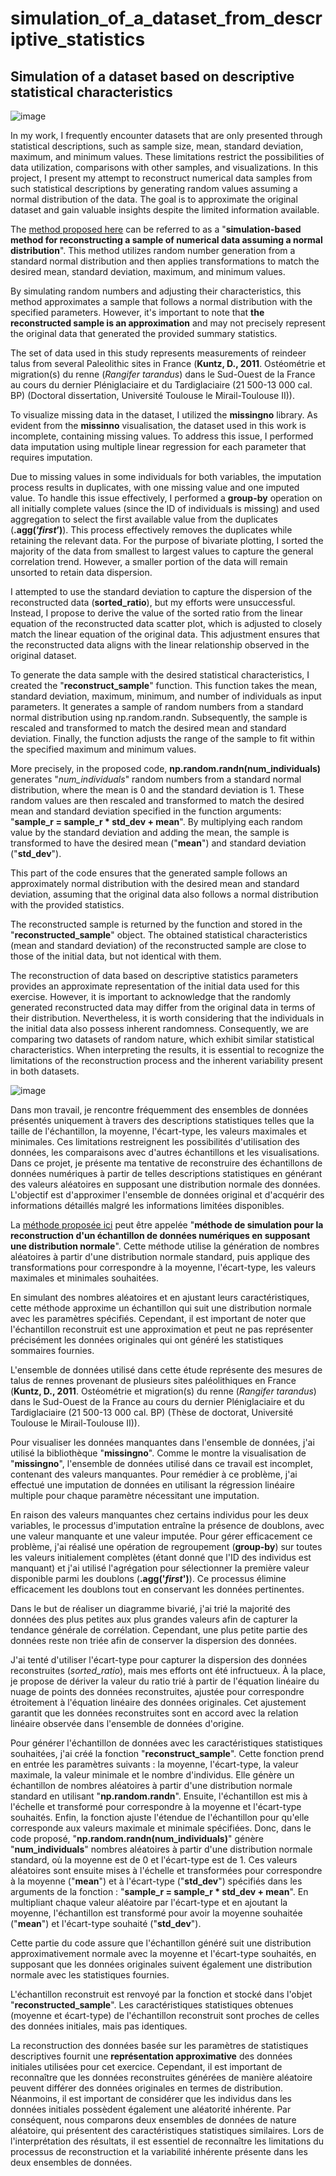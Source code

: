 # simulation_of_a_dataset_from_descriptive_statistics
## Simulation of a dataset based on descriptive statistical characteristics

![image](https://github.com/Praemuntiacus/Data_Analyst_Job_Market_2022/assets/125415799/125c7f3d-0d19-41d5-8988-8a6183a1d716)

In my work, I frequently encounter datasets that are only presented through statistical descriptions, such as sample size, mean, standard deviation, maximum, and minimum values. These limitations restrict the possibilities of data utilization, comparisons with other samples, and visualizations. In this project, I present my attempt to reconstruct numerical data samples from such statistical descriptions by generating random values assuming a normal distribution of the data. The goal is to approximate the original dataset and gain valuable insights despite the limited information available.

The [method proposed here](https://github.com/Praemuntiacus/simulation_of_a_dataset_from_descriptive_statistics/blob/main/Simulation_based_reconstruction_of_numerical_data_sample.ipynb) can be referred to as a "**simulation-based method for reconstructing a sample of numerical data assuming a normal distribution**". This method utilizes random number generation from a standard normal distribution and then applies transformations to match the desired mean, standard deviation, maximum, and minimum values.

By simulating random numbers and adjusting their characteristics, this method approximates a sample that follows a normal distribution with the specified parameters. However, it's important to note that **the reconstructed sample is an approximation** and may not precisely represent the original data that generated the provided summary statistics.

The set of data used in this study represents measurements of reindeer talus from several Paleolithic sites in France (**Kuntz, D., 2011**. Ostéométrie et migration(s) du renne (*Rangifer tarandus*) dans le Sud-Ouest de la France au cours du dernier Pléniglaciaire et du Tardiglaciaire (21 500-13 000 cal. BP) (Doctoral dissertation, Université Toulouse le Mirail-Toulouse II)).

To visualize missing data in the dataset, I utilized the **missingno** library. As evident from the **missinno** visualisation, the dataset used in this work is incomplete, containing missing values. To address this issue, I performed data imputation using multiple linear regression for each parameter that requires imputation.

Due to missing values in some individuals for both variables, the imputation process results in duplicates, with one missing value and one imputed value. To handle this issue effectively, I performed a **group-by** operation on all initially complete values (since the ID of individuals is missing) and used aggregation to select the first available value from the duplicates (**.agg(‘*first*’)**). This process effectively removes the duplicates while retaining the relevant data.
For the purpose of bivariate plotting, I sorted the majority of the data from smallest to largest values to capture the general correlation trend. However, a smaller portion of the data will remain unsorted to retain data dispersion.

I attempted to use the standard deviation to capture the dispersion of the reconstructed data (**sorted_ratio**), but my efforts were unsuccessful. Instead, I propose to derive the value of the sorted ratio from the linear equation of the reconstructed data scatter plot, which is adjusted to closely match the linear equation of the original data. This adjustment ensures that the reconstructed data aligns with the linear relationship observed in the original dataset.

To generate the data sample with the desired statistical characteristics, I created the "**reconstruct_sample**" function. This function takes the mean, standard deviation, maximum, minimum, and number of individuals as input parameters. It generates a sample of random numbers from a standard normal distribution using np.random.randn. Subsequently, the sample is rescaled and transformed to match the desired mean and standard deviation. Finally, the function adjusts the range of the sample to fit within the specified maximum and minimum values.

More precisely, in the proposed code, **np.random.randn(num_individuals)** generates "*num_individuals*" random numbers from a standard normal distribution, where the mean is 0 and the standard deviation is 1. These random values are then rescaled and transformed to match the desired mean and standard deviation specified in the function arguments: "**sample_r = sample_r * std_dev + mean**". By multiplying each random value by the standard deviation and adding the mean, the sample is transformed to have the desired mean ("**mean**") and standard deviation ("**std_dev**").

This part of the code ensures that the generated sample follows an approximately normal distribution with the desired mean and standard deviation, assuming that the original data also follows a normal distribution with the provided statistics.

The reconstructed sample is returned by the function and stored in the "**reconstructed_sample**" object. The obtained statistical characteristics (mean and standard deviation) of the reconstructed sample are close to those of the initial data, but not identical with them.

The reconstruction of data based on descriptive statistics parameters provides an approximate representation of the initial data used for this exercise. However, it is important to acknowledge that the randomly generated reconstructed data may differ from the original data in terms of their distribution. Nevertheless, it is worth considering that the individuals in the initial data also possess inherent randomness. Consequently, we are comparing two datasets of random nature, which exhibit similar statistical characteristics. When interpreting the results, it is essential to recognize the limitations of the reconstruction process and the inherent variability present in both datasets.

![image](https://github.com/Praemuntiacus/Data_Analyst_Job_Market_2022/assets/125415799/1c09e9ef-5b0f-448a-b188-1aa46e343621)

Dans mon travail, je rencontre fréquemment des ensembles de données présentés uniquement à travers des descriptions statistiques telles que la taille de l'échantillon, la moyenne, l'écart-type, les valeurs maximales et minimales. Ces limitations restreignent les possibilités d'utilisation des données, les comparaisons avec d'autres échantillons et les visualisations. Dans ce projet, je présente ma tentative de reconstruire des échantillons de données numériques à partir de telles descriptions statistiques en générant des valeurs aléatoires en supposant une distribution normale des données. L'objectif est d'approximer l'ensemble de données original et d'acquérir des informations détaillés malgré les informations limitées disponibles.

La [méthode proposée ici](https://github.com/Praemuntiacus/simulation_of_a_dataset_from_descriptive_statistics/blob/main/Simulation_based_reconstruction_of_numerical_data_sample.ipynb)  peut être appelée "**méthode de simulation pour la reconstruction d'un échantillon de données numériques en supposant une distribution normale**". Cette méthode utilise la génération de nombres aléatoires à partir d'une distribution normale standard, puis applique des transformations pour correspondre à la moyenne, l'écart-type, les valeurs maximales et minimales souhaitées.

En simulant des nombres aléatoires et en ajustant leurs caractéristiques, cette méthode approxime un échantillon qui suit une distribution normale avec les paramètres spécifiés. Cependant, il est important de noter que l'échantillon reconstruit est une approximation et peut ne pas représenter précisément les données originales qui ont généré les statistiques sommaires fournies.

L'ensemble de données utilisé dans cette étude représente des mesures de talus de rennes provenant de plusieurs sites paléolithiques en France (**Kuntz, D., 2011**. Ostéométrie et migration(s) du renne (*Rangifer tarandus*) dans le Sud-Ouest de la France au cours du dernier Pléniglaciaire et du Tardiglaciaire (21 500-13 000 cal. BP) (Thèse de doctorat, Université Toulouse le Mirail-Toulouse II)).

Pour visualiser les données manquantes dans l'ensemble de données, j'ai utilisé la bibliothèque "**missingno**". Comme le montre la visualisation de "**missingno**", l'ensemble de données utilisé dans ce travail est incomplet, contenant des valeurs manquantes. Pour remédier à ce problème, j'ai effectué une imputation de données en utilisant la régression linéaire multiple pour chaque paramètre nécessitant une imputation.

En raison des valeurs manquantes chez certains individus pour les deux variables, le processus d'imputation entraîne la présence de doublons, avec une valeur manquante et une valeur imputée. Pour gérer efficacement ce problème, j'ai réalisé une opération de regroupement (**group-by**) sur toutes les valeurs initialement complètes (étant donné que l'ID des individus est manquant) et j'ai utilisé l'agrégation pour sélectionner la première valeur disponible parmi les doublons (**.agg('*first*')**). Ce processus élimine efficacement les doublons tout en conservant les données pertinentes.

Dans le but de réaliser un diagramme bivarié, j'ai trié la majorité des données des plus petites aux plus grandes valeurs afin de capturer la tendance générale de corrélation. Cependant, une plus petite partie des données reste non triée afin de conserver la dispersion des données.

J'ai tenté d'utiliser l'écart-type pour capturer la dispersion des données reconstruites (*sorted_ratio*), mais mes efforts ont été infructueux. À la place, je propose de dériver la valeur du ratio trié à partir de l'équation linéaire du nuage de points des données reconstruites, ajustée pour correspondre étroitement à l'équation linéaire des données originales. Cet ajustement garantit que les données reconstruites sont en accord avec la relation linéaire observée dans l'ensemble de données d'origine.

Pour générer l'échantillon de données avec les caractéristiques statistiques souhaitées, j'ai créé la fonction "**reconstruct_sample**". Cette fonction prend en entrée les paramètres suivants : la moyenne, l'écart-type, la valeur maximale, la valeur minimale et le nombre d'individus. Elle génère un échantillon de nombres aléatoires à partir d'une distribution normale standard en utilisant "**np.random.randn**". Ensuite, l'échantillon est mis à l'échelle et transformé pour correspondre à la moyenne et l'écart-type souhaités. Enfin, la fonction ajuste l'étendue de l'échantillon pour qu'elle corresponde aux valeurs maximale et minimale spécifiées.
Donc, dans le code proposé, "**np.random.randn(num_individuals)**" génère "**num_individuals**" nombres aléatoires à partir d'une distribution normale standard, où la moyenne est de 0 et l'écart-type est de 1. Ces valeurs aléatoires sont ensuite mises à l'échelle et transformées pour correspondre à la moyenne ("**mean**") et à l'écart-type ("**std_dev**") spécifiés dans les arguments de la fonction : "**sample_r = sample_r * std_dev + mean**". En multipliant chaque valeur aléatoire par l'écart-type et en ajoutant la moyenne, l'échantillon est transformé pour avoir la moyenne souhaitée ("**mean**") et l'écart-type souhaité ("**std_dev**").

Cette partie du code assure que l'échantillon généré suit une distribution approximativement normale avec la moyenne et l'écart-type souhaités, en supposant que les données originales suivent également une distribution normale avec les statistiques fournies.

L'échantillon reconstruit est renvoyé par la fonction et stocké dans l'objet "**reconstructed_sample**". Les caractéristiques statistiques obtenues (moyenne et écart-type) de l'échantillon reconstruit sont proches de celles des données initiales, mais pas identiques.

La reconstruction des données basée sur les paramètres de statistiques descriptives fournit une **représentation approximative** des données initiales utilisées pour cet exercice. Cependant, il est important de reconnaître que les données reconstruites générées de manière aléatoire peuvent différer des données originales en termes de distribution. Néanmoins, il est important de considérer que les individus dans les données initiales possèdent également une aléatorité inhérente. Par conséquent, nous comparons deux ensembles de données de nature aléatoire, qui présentent des caractéristiques statistiques similaires. Lors de l'interprétation des résultats, il est essentiel de reconnaître les limitations du processus de reconstruction et la variabilité inhérente présente dans les deux ensembles de données.
